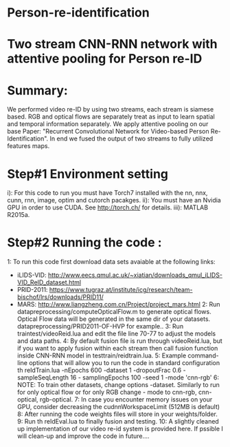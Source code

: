 # Person-re-identification

# Two stream CNN-RNN network with attentive pooling for Person re-ID
# Summary:
We performed video re-ID by using two streams, each stream is siamese based. RGB and optical flows are separately treat as input to learn spatial and temporal information separately. We apply attentive pooling on our base Paper: "Recurrent Convolutional Network for Video-based Person Re-Identification". In end we fused the output of two streams to fully utilized features maps.

# Step#1 Environment setting
i): For this code to run you must have Torch7 installed with the nn, nnx, cunn, rnn, image, optim and cutorch pacakges.
ii): You must have an Nvidia GPU in order to use CUDA. See http://torch.ch/ for details.
iii): MATLAB R2015a.
# Step#2 Running the code :
1: To run this code first download data sets avaiable at the following links:
- iLIDS-VID: http://www.eecs.qmul.ac.uk/~xiatian/downloads_qmul_iLIDS-VID_ReID_dataset.html
- PRID-2011: https://www.tugraz.at/institute/icg/research/team-bischof/lrs/downloads/PRID11/
- MARS: http://www.liangzheng.com.cn/Project/project_mars.html
2: Run datapreprocessing/computeOpticalFlow.m to generate optical flows. Optical Flow data will be generated in the same dir of your datasets. datapreprocessing/PRID2011-OF-HVP for example..
3: Run traintest/videoReid.lua and edit the file line 70-77 to adjust the models and data paths.
4: By default fusion file is run through videoReid.lua, but if you want to apply fusion within each stream then call fusion function inside CNN-RNN model in testtrain/reidtrain.lua.
5: Example command-line options that will allow you to run the code in standard configuration
th reIdTrain.lua -nEpochs 600 -dataset 1 -dropoutFrac 0.6 -sampleSeqLength 16 - samplingEpochs 100 -seed 1 -mode 'cnn-rgb'
6: NOTE: To train other datasets, change options -dataset. Similarly to run for only optical flow or for only RGB change - mode to cnn-rgb, cnn-optical, rgb-optical.
7: In case you encounter memory issues on your GPU, consider decreasing the cudnnWorkspaceLimit (512MB is default)
8: After running the code weights files will store in your weights/folder.
9: Run th reIdEval.lua to finally fusion and testing.
10: A slightly cleaned up implementation of our video re-id system is provided here. If pssible I will clean-up and improve the code in future....
